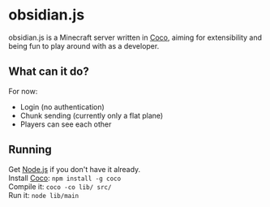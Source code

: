
# obsidian.js

obsidian.js is a Minecraft server written in [Coco](http://satyr.github.com/coco/),
aiming for extensibility and being fun to play around with as a developer.


## What can it do?

For now:

- Login (no authentication)
- Chunk sending (currently only a flat plane)
- Players can see each other


## Running

Get [Node.js](http://nodejs.org/) if you don't have it already.  
Install [Coco](http://satyr.github.com/coco/): `npm install -g coco`  
Compile it: `coco -co lib/ src/`  
Run it: `node lib/main`
